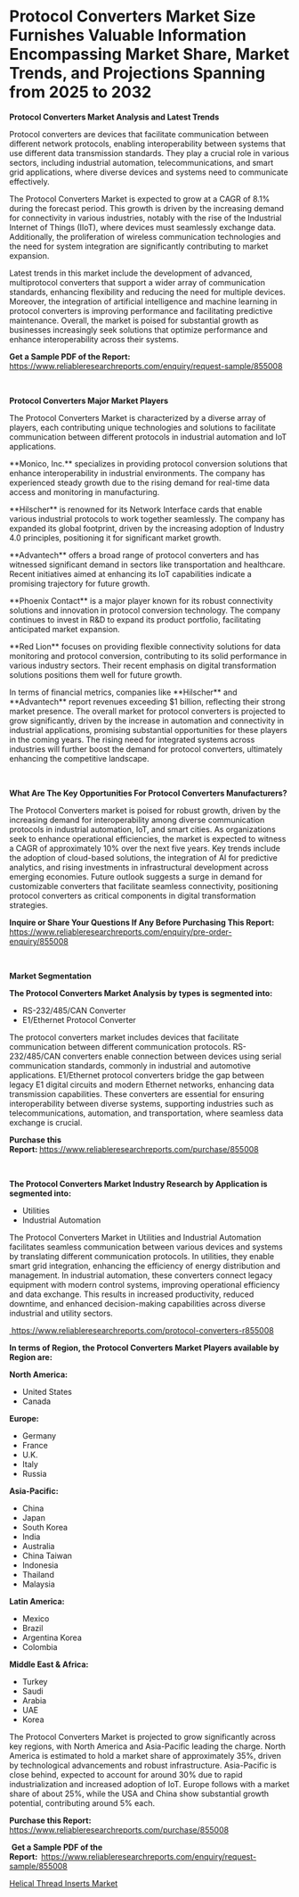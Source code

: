 <p><h1>Protocol Converters Market Size Furnishes Valuable Information Encompassing Market Share, Market Trends, and Projections Spanning from 2025 to 2032</h1></p><p><strong>Protocol Converters Market Analysis and Latest Trends</strong></p>
<p><p>Protocol converters are devices that facilitate communication between different network protocols, enabling interoperability between systems that use different data transmission standards. They play a crucial role in various sectors, including industrial automation, telecommunications, and smart grid applications, where diverse devices and systems need to communicate effectively.</p><p>The Protocol Converters Market is expected to grow at a CAGR of 8.1% during the forecast period. This growth is driven by the increasing demand for connectivity in various industries, notably with the rise of the Industrial Internet of Things (IIoT), where devices must seamlessly exchange data. Additionally, the proliferation of wireless communication technologies and the need for system integration are significantly contributing to market expansion.</p><p>Latest trends in this market include the development of advanced, multiprotocol converters that support a wider array of communication standards, enhancing flexibility and reducing the need for multiple devices. Moreover, the integration of artificial intelligence and machine learning in protocol converters is improving performance and facilitating predictive maintenance. Overall, the market is poised for substantial growth as businesses increasingly seek solutions that optimize performance and enhance interoperability across their systems.</p></p>
<p><strong>Get a Sample PDF of the Report:&nbsp;</strong> <a href="https://www.reliableresearchreports.com/enquiry/request-sample/855008?utm_campaign=3265&utm_medium=2&utm_source=Github&utm_content=ia&utm_term=08042025&utm_id=protocol-converters">https://www.reliableresearchreports.com/enquiry/request-sample/855008</a></p>
<p>&nbsp;</p>
<p><strong>Protocol Converters Major Market Players</strong></p>
<p><p>The Protocol Converters Market is characterized by a diverse array of players, each contributing unique technologies and solutions to facilitate communication between different protocols in industrial automation and IoT applications.</p><p>**Monico, Inc.** specializes in providing protocol conversion solutions that enhance interoperability in industrial environments. The company has experienced steady growth due to the rising demand for real-time data access and monitoring in manufacturing.</p><p>**Hilscher** is renowned for its Network Interface cards that enable various industrial protocols to work together seamlessly. The company has expanded its global footprint, driven by the increasing adoption of Industry 4.0 principles, positioning it for significant market growth.</p><p>**Advantech** offers a broad range of protocol converters and has witnessed significant demand in sectors like transportation and healthcare. Recent initiatives aimed at enhancing its IoT capabilities indicate a promising trajectory for future growth.</p><p>**Phoenix Contact** is a major player known for its robust connectivity solutions and innovation in protocol conversion technology. The company continues to invest in R&D to expand its product portfolio, facilitating anticipated market expansion.</p><p>**Red Lion** focuses on providing flexible connectivity solutions for data monitoring and protocol conversion, contributing to its solid performance in various industry sectors. Their recent emphasis on digital transformation solutions positions them well for future growth.</p><p>In terms of financial metrics, companies like **Hilscher** and **Advantech** report revenues exceeding $1 billion, reflecting their strong market presence. The overall market for protocol converters is projected to grow significantly, driven by the increase in automation and connectivity in industrial applications, promising substantial opportunities for these players in the coming years. The rising need for integrated systems across industries will further boost the demand for protocol converters, ultimately enhancing the competitive landscape.</p></p>
<p>&nbsp;</p>
<p><strong>What Are The Key Opportunities For Protocol Converters Manufacturers?</strong></p>
<p><p>The Protocol Converters market is poised for robust growth, driven by the increasing demand for interoperability among diverse communication protocols in industrial automation, IoT, and smart cities. As organizations seek to enhance operational efficiencies, the market is expected to witness a CAGR of approximately 10% over the next five years. Key trends include the adoption of cloud-based solutions, the integration of AI for predictive analytics, and rising investments in infrastructural development across emerging economies. Future outlook suggests a surge in demand for customizable converters that facilitate seamless connectivity, positioning protocol converters as critical components in digital transformation strategies.</p></p>
<p><strong>Inquire or Share Your Questions If Any Before Purchasing This Report:</strong> <a href="https://www.reliableresearchreports.com/enquiry/pre-order-enquiry/855008?utm_campaign=3265&utm_medium=2&utm_source=Github&utm_content=ia&utm_term=08042025&utm_id=protocol-converters">https://www.reliableresearchreports.com/enquiry/pre-order-enquiry/855008</a></p>
<p>&nbsp;</p>
<p><strong>Market Segmentation</strong></p>
<p><strong>The Protocol Converters Market Analysis by types is segmented into:</strong></p>
<p><ul><li>RS-232/485/CAN Converter</li><li>E1/Ethernet Protocol Converter</li></ul></p>
<p><p>The protocol converters market includes devices that facilitate communication between different communication protocols. RS-232/485/CAN converters enable connection between devices using serial communication standards, commonly in industrial and automotive applications. E1/Ethernet protocol converters bridge the gap between legacy E1 digital circuits and modern Ethernet networks, enhancing data transmission capabilities. These converters are essential for ensuring interoperability between diverse systems, supporting industries such as telecommunications, automation, and transportation, where seamless data exchange is crucial.</p></p>
<p><strong>Purchase this Report:&nbsp;</strong><a href="https://www.reliableresearchreports.com/purchase/855008?utm_campaign=3265&utm_medium=2&utm_source=Github&utm_content=ia&utm_term=08042025&utm_id=protocol-converters">https://www.reliableresearchreports.com/purchase/855008</a></p>
<p>&nbsp;</p>
<p><strong>The Protocol Converters Market Industry Research by Application is segmented into:</strong></p>
<p><ul><li>Utilities</li><li>Industrial Automation</li></ul></p>
<p><p>The Protocol Converters Market in Utilities and Industrial Automation facilitates seamless communication between various devices and systems by translating different communication protocols. In utilities, they enable smart grid integration, enhancing the efficiency of energy distribution and management. In industrial automation, these converters connect legacy equipment with modern control systems, improving operational efficiency and data exchange. This results in increased productivity, reduced downtime, and enhanced decision-making capabilities across diverse industrial and utility sectors.</p></p>
<p><a href="https://www.reliableresearchreports.com/protocol-converters-r855008?utm_campaign=3265&utm_medium=2&utm_source=Github&utm_content=ia&utm_term=08042025&utm_id=protocol-converters">&nbsp;https://www.reliableresearchreports.com/protocol-converters-r855008</a></p>
<p><strong>In terms of Region, the Protocol Converters Market Players available by Region are:</strong></p>
<p>
    <p> <strong> North America: </strong>
        <ul>
            <li>United States</li>
            <li>Canada</li>
        </ul>
        </p> 
    <p> <strong> Europe: </strong>
        <ul>
            <li>Germany</li>
            <li>France</li>
            <li>U.K.</li>
            <li>Italy</li>
            <li>Russia</li>
        </ul>
        </p> 
    <p> <strong> Asia-Pacific: </strong>
        <ul>
            <li>China</li>
            <li>Japan</li>
            <li>South Korea</li>
            <li>India</li>
            <li>Australia</li>
            <li>China Taiwan</li>
            <li>Indonesia</li>
            <li>Thailand</li>
            <li>Malaysia</li>
        </ul>
        </p> 
    <p> <strong> Latin America: </strong>
        <ul>
            <li>Mexico</li>
            <li>Brazil</li>
            <li>Argentina Korea</li>
            <li>Colombia</li>
        </ul>
        </p> 
    <p> <strong> Middle East & Africa: </strong>
        <ul>
            <li>Turkey</li>
            <li>Saudi</li>
            <li>Arabia</li>
            <li>UAE</li>
            <li>Korea</li>
        </ul>
    </p>
    </p>
<p><p>The Protocol Converters Market is projected to grow significantly across key regions, with North America and Asia-Pacific leading the charge. North America is estimated to hold a market share of approximately 35%, driven by technological advancements and robust infrastructure. Asia-Pacific is close behind, expected to account for around 30% due to rapid industrialization and increased adoption of IoT. Europe follows with a market share of about 25%, while the USA and China show substantial growth potential, contributing around 5% each.</p></p>
<p><strong>Purchase this Report: </strong><a href="https://www.reliableresearchreports.com/purchase/855008?utm_campaign=3265&utm_medium=2&utm_source=Github&utm_content=ia&utm_term=08042025&utm_id=protocol-converters">https://www.reliableresearchreports.com/purchase/855008</a></p>
<p>&nbsp;<strong>Get a Sample PDF of the Report:&nbsp;&nbsp;</strong><a href="https://www.reliableresearchreports.com/enquiry/request-sample/855008?utm_campaign=3265&utm_medium=2&utm_source=Github&utm_content=ia&utm_term=08042025&utm_id=protocol-converters">https://www.reliableresearchreports.com/enquiry/request-sample/855008</a></p>
<p><strong></strong></p>
<p><p><a href="https://github.com/Mayankdeswa/Market-Research-Report-List-1/blob/main/helical-thread-inserts-market.md?utm_campaign=3265&utm_medium=2&utm_source=Github&utm_content=ia&utm_term=08042025&utm_id=protocol-converters">Helical Thread Inserts Market</a></p></p>